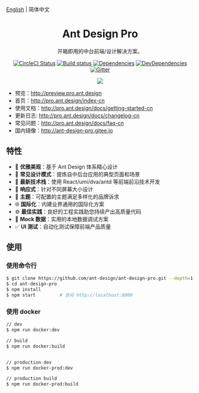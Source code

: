 [English](./README.md) | 简体中文 

<h1 align="center">Ant Design Pro</h1>

<div align="center">

开箱即用的中台前端/设计解决方案。

[![CircleCI Status](https://circleci.com/gh/ant-design/ant-design-pro.svg?style=svg)](https://circleci.com/gh/ant-design/ant-design-pro/)
[![Build status](https://ci.appveyor.com/api/projects/status/67fxu2by3ibvqtat/branch/master?svg=true)](https://ci.appveyor.com/project/afc163/ant-design-pro/branch/master)
[![Dependencies](https://img.shields.io/david/ant-design/ant-design-pro.svg)](https://david-dm.org/ant-design/ant-design-pro)
[![DevDependencies](https://img.shields.io/david/dev/ant-design/ant-design-pro.svg)](https://david-dm.org/ant-design/ant-design-pro?type=dev)
[![Gitter](https://badges.gitter.im/ant-design/ant-design-pro.svg)](https://gitter.im/ant-design/ant-design-pro?utm_source=badge&utm_medium=badge&utm_campaign=pr-badge)

![](https://user-images.githubusercontent.com/8186664/44953195-581e3d80-aec4-11e8-8dcb-54b9db38ec11.png)

</div>

- 预览：http://preview.pro.ant.design
- 首页：http://pro.ant.design/index-cn
- 使用文档：http://pro.ant.design/docs/getting-started-cn
- 更新日志: http://pro.ant.design/docs/changelog-cn
- 常见问题：http://pro.ant.design/docs/faq-cn
- 国内镜像：http://ant-design-pro.gitee.io

## 特性

- :gem: **优雅美观**：基于 Ant Design 体系精心设计
- :triangular_ruler: **常见设计模式**：提炼自中后台应用的典型页面和场景
- :rocket: **最新技术栈**：使用 React/umi/dva/antd 等前端前沿技术开发
- :iphone: **响应式**：针对不同屏幕大小设计
- :art: **主题**：可配置的主题满足多样化的品牌诉求
- :globe_with_meridians: **国际化**：内建业界通用的国际化方案
- :gear: **最佳实践**：良好的工程实践助您持续产出高质量代码
- :1234: **Mock 数据**：实用的本地数据调试方案
- :white_check_mark: **UI 测试**：自动化测试保障前端产品质量

## 使用

### 使用命令行
```bash
$ git clone https://github.com/ant-design/ant-design-pro.git --depth=1
$ cd ant-design-pro
$ npm install
$ npm start         # 访问 http://localhost:8000
```

### 使用 docker

```bash
// dev
$ npm run docker:dev

// build
$ npm run docker:build


// production dev
$ npm run docker-prod:dev

// production build
$ npm run docker-prod:build
```
